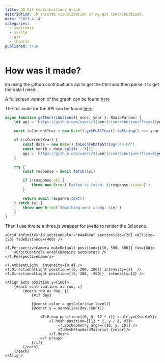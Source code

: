 ```yaml
---
title: 3D Git Contribuitions Graph
description: 3D threlte visualization of my git contribuitions.
date: '2023-4-14'
categories:
  - sveltekit
  - svelte
  - git
  - threlte
published: true
---
```


<script>

  import Contribuitions from '$lib/git3d/Contribuitions.svelte'
</script>


<Contribuitions/>

# How was it made?

Im using the github contribuitions api to get the html and then parse it to get the data I need.

A fullscreen version of the graph can be found [here](/git3dgraph)

The full code for the API can be found [here](https://github.com/andre-brandao/portfolio/blob/main/src/routes/api/git/%5Buser%5D/%5Byear%5D/%2Bserver.ts)

```ts
async function getContributions({ user, year }: RouteParams) {
	let api = `https://github.com/users/${user}/contributions?from=${year}-12-01&to=${year}-12-31`

	const isCurrentYear = new Date().getFullYear().toString() === year

	if (isCurrentYear) {
		const date = new Date().toLocaleDateString('en-CA')
		const month = date.split('-')[1]
		api = `https://github.com/users/${user}/contributions?from=${year}-${month}-01&to=${date}`
	}

	try {
		const response = await fetch(api)

		if (!response.ok) {
			throw new Error(`Failed to fetch: ${response.status}`)
		}

		return await response.text()
	} catch (e) {
		throw new Error(`Something went wrong: ${e}`)
	}
}
```

Then I use threlte a three.js wrapper for svelte to render the 3d scene.


```svelte
<Grid infiniteGrid sectionColor="#4a4b4a" sectionSize={20} cellSize={20} fadeDistance={400} />

<T.PerspectiveCamera makeDefault position={[10, 500, 300]} fov={60}>
	<OrbitControls enableDamping autoRotate />
</T.PerspectiveCamera>

<T.AmbientLight  intensity={0.4} />
<T.DirectionalLight position={[0, 200, 200]} intensity={2}  />
<T.DirectionalLight position={[0, 200, -200]}  intensity={2} />

<Align auto position.y={100}>
	{#each contributions as row, i}
		{#each row as day, j}
			{#if day}

            {@const color = getColor(day.level)}
            {@const y = normalize(day.count)}

				<T.Group position={[0, 0, 12 * i]} scale.y={$scaleY}>
					<T.Mesh position={[12 * j, y / 2, 0]}>
						<T.BoxGeometry args={[10, y, 10]} />
						<T.MeshStandardMaterial {color}/>
					</T.Mesh>
				</T.Group>
			{/if}
		{/each}
	{/each}
</Align>
```